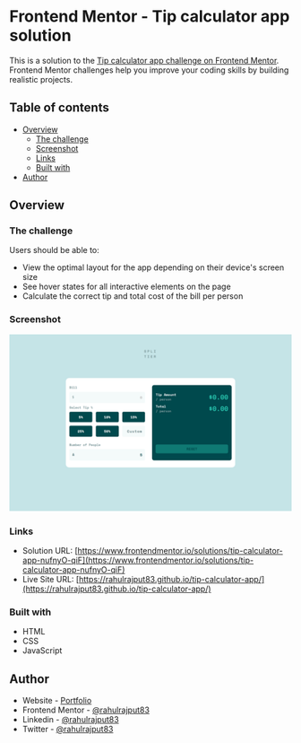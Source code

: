 # Frontend Mentor - Tip calculator app solution

This is a solution to the [Tip calculator app challenge on Frontend Mentor](https://www.frontendmentor.io/challenges/tip-calculator-app-ugJNGbJUX). Frontend Mentor challenges help you improve your coding skills by building realistic projects.

## Table of contents

- [Overview](#overview)
  - [The challenge](#the-challenge)
  - [Screenshot](#screenshot)
  - [Links](#links)
  - [Built with](#built-with)
- [Author](#author)


## Overview

### The challenge

Users should be able to:

- View the optimal layout for the app depending on their device's screen size
- See hover states for all interactive elements on the page
- Calculate the correct tip and total cost of the bill per person

### Screenshot

![Screenshot](screenshot.png)

### Links

- Solution URL: [https://www.frontendmentor.io/solutions/tip-calculator-app-nufnyO-qiF](https://www.frontendmentor.io/solutions/tip-calculator-app-nufnyO-qiF)
- Live Site URL: [https://rahulrajput83.github.io/tip-calculator-app/](https://rahulrajput83.github.io/tip-calculator-app/)

### Built with

- HTML
- CSS
- JavaScript

## Author

- Website - [Portfolio](https://rahulrajput83-portfolio.vercel.app/)
- Frontend Mentor - [@rahulrajput83](https://www.frontendmentor.io/profile/rahulrajput83)
- Linkedin - [@rahulrajput83](https://www.linkedin.com/in/rahulrajput83/)
- Twitter - [@rahulrajput83](https://twitter.com/rahulrajput_83)